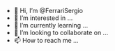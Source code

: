 - 👋 Hi, I’m @FerrariSergio
- 👀 I’m interested in ...
- 🌱 I’m currently learning ...
- 💞️ I’m looking to collaborate on ...
- 📫 How to reach me ...

<!---
FerrariSergio/FerrariSergio is a ✨ special ✨ repository because its `README.md` (this file) appears on your GitHub profile.
You can click the Preview link to take a look at your changes.
--->
